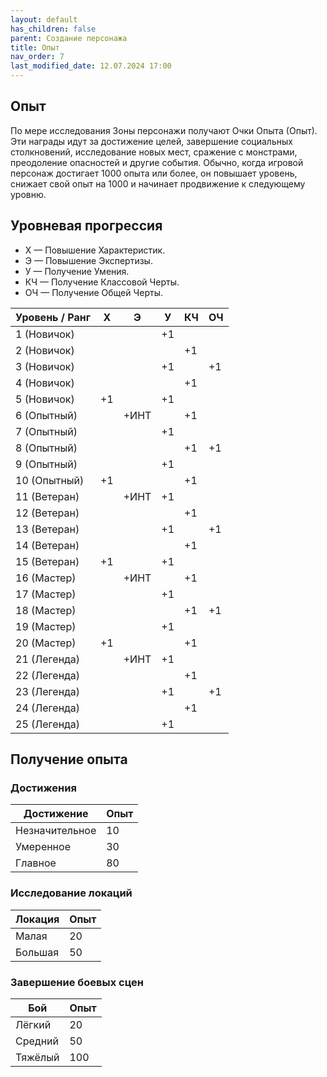 ```yaml
---
layout: default
has_children: false
parent: Создание персонажа
title: Опыт
nav_order: 7
last_modified_date: 12.07.2024 17:00
---
```


## Опыт
По мере исследования Зоны персонажи получают Очки Опыта (Опыт). Эти награды идут за достижение целей, завершение социальных столкновений, исследование новых мест, сражение с монстрами, преодоление опасностей и другие события.
Обычно, когда игровой персонаж достигает 1000 опыта или более, он повышает уровень, снижает свой опыт на 1000 и начинает продвижение к следующему уровню.

## Уровневая прогрессия
- Х — Повышение Характеристик.
- Э — Повышение Экспертизы.
- У — Получение Умения.
- КЧ — Получение Классовой Черты.
- ОЧ — Получение Общей Черты.

| Уровень / Ранг | X  | Э    | У  | КЧ | ОЧ |
|----------------|----|------|----|----|----|
| 1 (Новичок)    |    |      | +1 |    |    |
| 2 (Новичок)    |    |      |    | +1 |    |
| 3 (Новичок)    |    |      | +1 |    | +1 |
| 4 (Новичок)    |    |      |    | +1 |    |
| 5 (Новичок)    | +1 |      | +1 |    |    |
| 6 (Опытный)    |    | +ИНТ |    | +1 |    |
| 7 (Опытный)    |    |      | +1 |    |    |
| 8 (Опытный)    |    |      |    | +1 | +1 |
| 9 (Опытный)    |    |      | +1 |    |    |
| 10 (Опытный)   | +1 |      |    | +1 |    |
| 11 (Ветеран)   |    | +ИНТ | +1 |    |    |
| 12 (Ветеран)   |    |      |    | +1 |    |
| 13 (Ветеран)   |    |      | +1 |    | +1 |
| 14 (Ветеран)   |    |      |    | +1 |    |
| 15 (Ветеран)   | +1 |      | +1 |    |    |
| 16 (Мастер)    |    | +ИНТ |    | +1 |    |
| 17 (Мастер)    |    |      | +1 |    |    |
| 18 (Мастер)    |    |      |    | +1 | +1 |
| 19 (Мастер)    |    |      | +1 |    |    |
| 20 (Мастер)    | +1 |      |    | +1 |    |
| 21 (Легенда)   |    | +ИНТ | +1 |    |    |
| 22 (Легенда)   |    |      |    | +1 |    |
| 23 (Легенда)   |    |      | +1 |    | +1 |
| 24 (Легенда)   |    |      |    | +1 |    |
| 25 (Легенда)   |    |      | +1 |    |    |


## Получение опыта

### Достижения

| Достижение     | Опыт |
|----------------|------|
| Незначительное | 10   |
| Умеренное      | 30   |
| Главное        | 80   |

### Исследование локаций

| Локация | Опыт |
|---------|------|
| Малая   | 20   |
| Большая | 50   |

### Завершение боевых сцен

| Бой     | Опыт |
|---------|------|
| Лёгкий  | 20   |
| Средний | 50   |
| Тяжёлый | 100  |
